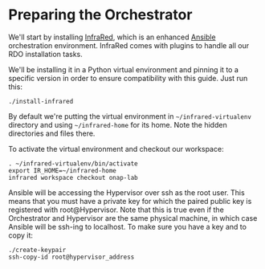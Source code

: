 Preparing the Orchestrator
==========================

We'll start by installing [InfraRed](https://infrared.readthedocs.io/), which is an enhanced
[Ansible](https://www.ansible.com/) orchestration environment. InfraRed comes with plugins to handle
all our RDO installation tasks.

We'll be installing it in a Python virtual environment and pinning it to a specific version in order
to ensure compatibility with this guide. Just run this:

    ./install-infrared

By default we're putting the virtual environment in `~/infrared-virtualenv` directory and using
`~/infrared-home` for its home. Note the hidden directories and files there.

To activate the virtual environment and checkout our workspace:

    . ~/infrared-virtualenv/bin/activate
    export IR_HOME=~/infrared-home
    infrared workspace checkout onap-lab

Ansible will be accessing the Hypervisor over ssh as the root user. This means that you must have a
private key for which the paired public key is registered with root@Hypervisor. Note that this
is true even if the Orchestrator and Hypervisor are the same physical machine, in which case Ansible
will be ssh-ing to localhost. To make sure you have a key and to copy it:

    ./create-keypair
    ssh-copy-id root@hypervisor_address
